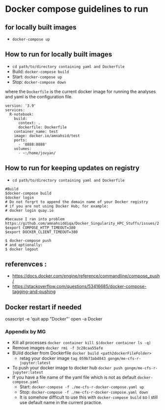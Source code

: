 # Docker compose guidelines to run 


## for locally built  images 
- `docker-compose up`

## How to run for locally built  images 
- `cd path/to/directory containing yaml and Dockerfile`
- Build: `docker-compose build`
- Start: `docker-compose up`
- Stop: `docker-compose down`

where the `Dockerfile` is the current docker image for running the analyses and yaml is the configuration file.

```
version: '3.9'
services:
  R-notebook:
    build:
      context: .
      dockerfile: Dockerfile
    container_name: test
    image: docker.io/amnahsid/test
    ports:
      - '8888:8888'
    volumes:
      - ~:/home/jovyan/

```

## How to run for keeping updates on registry 

- `cd path/to/directory containing yaml and Dockerfile`
```
#Build
$docker-compose build
$docker login
# Do not forgrt to append the domain name of your Docker registry 
# if you are not using Docker Hub; for example:
# docker login quay.io

#because I ran into problem https://github.com/amnahsiddiqa/Docker_Singularity_HPC_Stuffs/issues/2
$export COMPOSE_HTTP_TIMEOUT=380
$export DOCKER_CLIENT_TIMEOUT=380

$ docker-compose push
# and optionally:
$ docker logout
```

## referenvces : 
- https://docs.docker.com/engine/reference/commandline/compose_push/
- https://stackoverflow.com/questions/53416685/docker-compose-tagging-and-pushing


## Docker restart if needed 
osascript -e 'quit app "Docker"'
open -a Docker



### Appendix by MG
- Kill all processes `docker container kill $(docker container ls -q)` 
- Remove images `docker rmi -f 3c28caa55afe`
- BUild docker from Dockerfile `docker build <path2dockerFileFolder>`
  - retag your docker image `tag 059b73abd843 gongm/me-cfs-r-jupyter:latest`
- To push your docker image to docker hub `docker push gongm/me-cfs-r-jupyter:latest`
- If you have a file name of the yaml file which is not as default `docker-compose.yaml`
  - Start: `docker-compose -f ./me-cfs-r-docker-compose.yaml up`
  - Stop: `docker-compose -f ./me-cfs-r-docker-compose.yaml down` 
  - It is somehow difficult to use this with `docker-compose build` so I still use default name in the current practice.